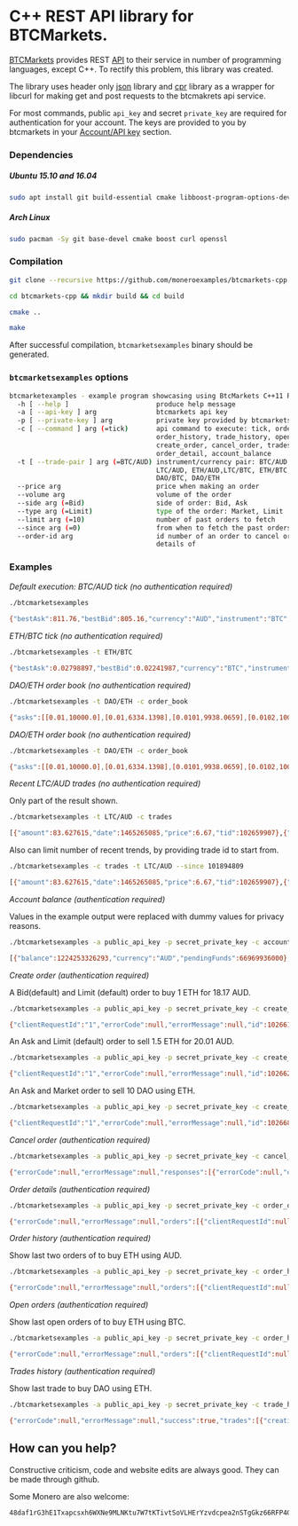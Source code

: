 # C++ REST API library for BTCMarkets.

[BTCMarkets](https://btcmarkets.net) provides REST [API](https://github.com/BTCMarkets/API)
to their service in number of programming languages, except C++. To
rectify this problem, this library was created.

The library uses header only [json](https://github.com/nlohmann/json) library
and [cpr](https://github.com/whoshuu/cpr) library as a wrapper for libcurl
for making get and post requests to the btcmakrets api service.

For most commands, public `api_key` and secret `private_key` are required 
for authentication for your account. The keys are provided to you by btcmarkets
in your [Account/API key](https://btcmarkets.net/account/apikey) section.

### Dependencies 

##### Ubuntu 15.10 and 16.04

```bash
sudo apt install git build-essential cmake libboost-program-options-dev libcurl4-openssl-dev libssl-dev
```


##### Arch Linux

```bash
sudo pacman -Sy git base-devel cmake boost curl openssl
```

### Compilation

```bash
git clone --recursive https://github.com/moneroexamples/btcmarkets-cpp.git

cd btcmarkets-cpp && mkdir build && cd build

cmake ..

make
```

After successful compilation, `btcmarketsexamples` binary should be generated.

### `btcmarketsexamples` options

```bash
btcmarketexamples - example program showcasing using BtcMarkets C++11 RESTfull API:
  -h [ --help ]                      produce help message
  -a [ --api-key ] arg               btcmarkets api key
  -p [ --private-key ] arg           private key provided by btcmarkets to you
  -c [ --command ] arg (=tick)       api command to execute: tick, order_book, 
                                     order_history, trade_history, open_orders,
                                     create_order, cancel_order, trades, 
                                     order_detail, account_balance
  -t [ --trade-pair ] arg (=BTC/AUD) instrument/currency pair: BTC/AUD, 
                                     LTC/AUD, ETH/AUD,LTC/BTC, ETH/BTC, 
                                     DAO/BTC, DAO/ETH
  --price arg                        price when making an order
  --volume arg                       volume of the order
  --side arg (=Bid)                  side of order: Bid, Ask
  --type arg (=Limit)                type of the order: Market, Limit
  --limit arg (=10)                  number of past orders to fetch
  --since arg (=0)                   from when to fetch the past orders
  --order-id arg                     id number of an order to cancel or check 
                                     details of
```

### Examples

*Default execution: BTC/AUD tick (no authentication required)*
```bash
./btcmarketsexamples
 
{"bestAsk":811.76,"bestBid":805.16,"currency":"AUD","instrument":"BTC","lastPrice":806.01,"timestamp":1465262979,"volume24h":265.19094}
```

*ETH/BTC tick (no authentication required)*

```bash
./btcmarketsexamples -t ETH/BTC

{"bestAsk":0.02798897,"bestBid":0.02241987,"currency":"BTC","instrument":"ETH","lastPrice":0.02798999,"timestamp":1465263021,"volume24h":182.62025}
```

*DAO/ETH order book (no authentication required)*

```bash
./btcmarketsexamples -t DAO/ETH -c order_book

{"asks":[[0.01,10000.0],[0.01,6334.1398],[0.0101,9938.0659],[0.0102,10000.0],[0.0105,8213.8165],[0.0115,1194.7316],[0.01175,500.0],[0.01199999,1500.0],[0.012,7648.2917],[0.012,1000.0],[0.012,490.2207],[0.0125,100.0],[0.013,9.15],[0.0145,100.0],[0.016345,987.0],[0.0177,600.0],[0.02,244.241],[0.02,1.12839],[0.02,325.8413],[0.051111,500.0],[0.060111,500.0],[0.07,500.0],[0.08299,500.0],[0.1,0.001],[0.101,100.0],[1.0129,99.0]],"bids":[[0.00943102,200.0],[0.00943101,100.0],[0.00943,110.0],[0.00930202,1000.0],[0.00930201,100.0],[0.00913128,1000.0],[0.00906,388.0],[0.009,5000.0],[0.008,4350.0],[0.006,10000.0],[0.005,2000.0],[0.001,0.001]],"currency":"ETH","instrument":"DAO","timestamp":1465263134}
```


*DAO/ETH order book (no authentication required)*

```bash
./btcmarketsexamples -t DAO/ETH -c order_book

{"asks":[[0.01,10000.0],[0.01,6334.1398],[0.0101,9938.0659],[0.0102,10000.0],[0.0105,8213.8165],[0.0115,1194.7316],[0.01175,500.0],[0.01199999,1500.0],[0.012,7648.2917],[0.012,1000.0],[0.012,490.2207],[0.0125,100.0],[0.013,9.15],[0.0145,100.0],[0.016345,987.0],[0.0177,600.0],[0.02,244.241],[0.02,1.12839],[0.02,325.8413],[0.051111,500.0],[0.060111,500.0],[0.07,500.0],[0.08299,500.0],[0.1,0.001],[0.101,100.0],[1.0129,99.0]],"bids":[[0.00943102,200.0],[0.00943101,100.0],[0.00943,110.0],[0.00930202,1000.0],[0.00930201,100.0],[0.00913128,1000.0],[0.00906,388.0],[0.009,5000.0],[0.008,4350.0],[0.006,10000.0],[0.005,2000.0],[0.001,0.001]],"currency":"ETH","instrument":"DAO","timestamp":1465263134}
```


*Recent LTC/AUD trades (no authentication required)*

Only part of the result shown.

```bash
./btcmarketsexamples -t LTC/AUD -c trades

[{"amount":83.627615,"date":1465265085,"price":6.67,"tid":102659907},{"amount":20.0,"date":1465265085,"price":6.68,"tid":102659896},{"amount":0.01485992,"date":1465212487,"price":6.66,"tid":102533229},{"amount":0.01485992,"date":1465212382,"price":6.84,"tid":102533038},{"amount":0.20175051,"date":1465177962,"price":6.66,"tid":102385472},{"amount":5.0,"date":1465039217,"price":7.0,"tid":101896247},{"amount":4.327,"date":1465039027,"price":6.99,"tid":101895354},{"amount":4.327,"date":1465038961,"price":6.6,"tid":101894843},{"amount":2.0,"date":1465038961,"price":6.6,"tid":101894831},{"amount":1.0,"date":1465038961,"price":6.61,"tid":101894820},{"amount":2.673,"date":1465038961,"price":6.71,"tid":101894809},{"amount":14.1,"date":1465029497,"price":7.0,"tid":101871393},{"amount":3.2655605,"date":1465027433,"price":7.0,"tid":101869010},
```

Also can limit number of recent trends, by providing trade id to start from.

```bash
./btcmarketsexamples -c trades -t LTC/AUD --since 101894809

[{"amount":83.627615,"date":1465265085,"price":6.67,"tid":102659907},{"amount":20.0,"date":1465265085,"price":6.68,"tid":102659896},{"amount":0.01485992,"date":1465212487,"price":6.66,"tid":102533229},{"amount":0.01485992,"date":1465212382,"price":6.84,"tid":102533038},{"amount":0.20175051,"date":1465177962,"price":6.66,"tid":102385472},{"amount":5.0,"date":1465039217,"price":7.0,"tid":101896247},{"amount":4.327,"date":1465039027,"price":6.99,"tid":101895354},{"amount":4.327,"date":1465038961,"price":6.6,"tid":101894843},{"amount":2.0,"date":1465038961,"price":6.6,"tid":101894831},{"amount":1.0,"date":1465038961,"price":6.61,"tid":101894820}]
```

*Account balance (authentication required)*

Values in the example output were replaced with dummy values for privacy reasons.

```bash
./btcmarketsexamples -a public_api_key -p secret_private_key -c account_balance

[{"balance":1224253326293,"currency":"AUD","pendingFunds":66969936000},{"balance":0,"currency":"USD","pendingFunds":0},{"balance":7652697853,"currency":"BTC","pendingFunds":1378776555},{"balance":146034433752,"currency":"LTC","pendingFunds":3354855481197},{"balance":943372,"currency":"ETH","pendingFunds":4543243520},{"balance":0,"currency":"FCT","pendingFunds":0},{"balance":0,"currency":"MAID","pendingFunds":0},{"balance":1736535933,"currency":"DAO","pendingFunds":2066000000}]
```

*Create order (authentication required)*

A Bid(default) and Limit (default) order to buy 1 ETH for 18.17 AUD.

```bash
./btcmarketsexamples -a public_api_key -p secret_private_key -c create_order -t ETH/AUD --price 19.17 --volume 1

{"clientRequestId":"1","errorCode":null,"errorMessage":null,"id":102661890,"success":true}
```

An Ask and Limit (default) order to sell 1.5 ETH for 20.01 AUD.

```bash
./btcmarketsexamples -a public_api_key -p secret_private_key -c create_order -t ETH/AUD --price 20.01 --volume 1.5 --side Ask

{"clientRequestId":"1","errorCode":null,"errorMessage":null,"id":102662870,"success":true}
```

An Ask and Market order to sell 10 DAO using ETH.

```bash
./btcmarketsexamples -a public_api_key -p secret_private_key -c create_order -t DAO/ETH --volume 10.0 --side Ask --type Market

{"clientRequestId":"1","errorCode":null,"errorMessage":null,"id":102668298,"success":true}
```

*Cancel order (authentication required)*

```bash
./btcmarketsexamples -a public_api_key -p secret_private_key -c cancel_order --order-id 102662870

{"errorCode":null,"errorMessage":null,"responses":[{"errorCode":null,"errorMessage":null,"id":102662870,"success":true}],"success":true}
```

*Order details (authentication required)*

```bash
./btcmarketsexamples -a public_api_key -p secret_private_key -c order_detail --order-id 102510625

{"errorCode":null,"errorMessage":null,"orders":[{"clientRequestId":null,"creationTime":1465206394338,"currency":"BTC","errorMessage":null,"id":102510625,"instrument":"ETH","openVolume":100000000,"orderSide":"Bid","ordertype":"Limit","price":2241987,"status":"Placed","trades":[],"volume":100000000}],"success":true}
```



*Order history (authentication required)*

Show last two orders of to buy ETH using AUD.

```bash
./btcmarketsexamples -a public_api_key -p secret_private_key -c order_history -t ETH/AUD --limit 2 

{"errorCode":null,"errorMessage":null,"orders":[{"clientRequestId":null,"creationTime":1465287752319,"currency":"AUD","errorMessage":null,"id":102800357,"instrument":"ETH","openVolume":60000000,"orderSide":"Bid","ordertype":"Limit","price":1925000000,"status":"Cancelled","trades":[],"volume":60000000},{"clientRequestId":null,"creationTime":1465287783251,"currency":"AUD","errorMessage":null,"id":102800414,"instrument":"ETH","openVolume":200000000,"orderSide":"Bid","ordertype":"Limit","price":1926000000,"status":"Cancelled","trades":[],"volume":200000000}],"success":true}

```


*Open orders (authentication required)*

Show last open orders of to buy ETH using BTC.

```bash
./btcmarketsexamples -a public_api_key -p secret_private_key -c order_history -t ETH/BTC --limit 1 

{"errorCode":null,"errorMessage":null,"orders":[{"clientRequestId":null,"creationTime":1465289102761,"currency":"BTC","errorMessage":null,"id":102803735,"instrument":"ETH","openVolume":100000000,"orderSide":"Bid","ordertype":"Limit","price":2245882,"status":"Placed","trades":[],"volume":100000000}],"success":true}
```


*Trades history (authentication required)*

Show last trade to buy DAO using ETH.

```bash
./btcmarketsexamples -a public_api_key -p secret_private_key -c trade_history -t DAO/ETH --limit 1 

{"errorCode":null,"errorMessage":null,"success":true,"trades":[{"creationTime":1465266880437,"description":null,"fee":2200000,"id":102669490,"price":1000000,"side":"Bid","volume":1000000000}]}[
```



## How can you help?

Constructive criticism, code and website edits are always good. They can be made through github.

Some Monero are also welcome:
```
48daf1rG3hE1Txapcsxh6WXNe9MLNKtu7W7tKTivtSoVLHErYzvdcpea2nSTgGkz66RFP4GKVAsTV14v6G3oddBTHfxP6tU
```
